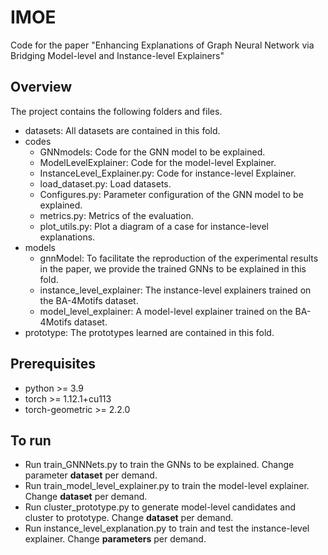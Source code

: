 # IMOE
Code for the paper "Enhancing Explanations of Graph Neural Network via Bridging Model-level and Instance-level Explainers"

## Overview
The project contains the following folders and files.
- datasets: All datasets are contained in this fold. 
- codes
	- GNNmodels: Code for the GNN model to be explained.
 	- ModelLevelExplainer: Code for the model-level Explainer.
	- InstanceLevel_Explainer.py: Code for instance-level Explainer.
	- load_dataset.py: Load datasets.
	- Configures.py: Parameter configuration of the GNN model to be explained.
	- metrics.py: Metrics of the evaluation.
	- plot_utils.py: Plot a diagram of a case for instance-level explanations.
- models
  - gnnModel: To facilitate the reproduction of the experimental results in the paper, we provide the trained GNNs to be explained in this fold.
  - instance_level_explainer: The instance-level explainers trained on the BA-4Motifs dataset.
  - model_level_explainer: A model-level explainer trained on the BA-4Motifs dataset.
- prototype: The prototypes learned are contained in this fold. 

## Prerequisites
- python >= 3.9
- torch >= 1.12.1+cu113
- torch-geometric >= 2.2.0

## To run
- Run train_GNNNets.py to train the GNNs to be explained. Change parameter **dataset** per demand.
- Run train_model_level_explainer.py to train the model-level explainer. Change **dataset** per demand.
- Run cluster_prototype.py to generate model-level candidates and cluster to prototype. Change **dataset** per demand.
- Run instance_level_explanation.py to train and test the instance-level explainer. Change **parameters** per demand.

